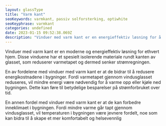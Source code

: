 ```yaml
---
layout: glassType
title: "Varm kant"
seoKeywords: varmkant, passiv solforsterking, optiwhite
seoKeyphrase: varmkant
categories: undefined
date: 2023-01-15 09:52:38.069Z
description: "Vinduer med varm kant er en energieffektiv løsning for å redusere varmetapet fra vinduene, og hjelper deg å senke strømforbruket."
---
```


Vinduer med varm kant er en moderne og energieffektiv løsning for ethvert hjem. Disse vinduene har et spesielt isolerende materiale rundt kanten av glasset, som reduserer varmetapet og dermed senker strømregningen.

En av fordelene med vinduer med varm kant er at de bidrar til å redusere energikostnadene i bygninger. Fordi varmetapet gjennom vindusglasset reduseres, vil mindre energi være nødvendig for å varme opp eller kjøle ned bygningen. Dette kan føre til betydelige besparelser på strømforbruket over tid.

En annen fordel med vinduer med varm kant er at de kan forbedre inneklimaet i bygningen. Fordi mindre varme går tapt gjennom vindusglasset, vil temperaturen i bygningen være jevnere fordelt, noe som kan bidra til å skape et mer komfortabelt og helsevennlig
